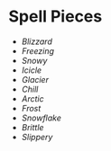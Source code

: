 # Spell Pieces
- *Blizzard*
- *Freezing*
- *Snowy*
- *Icicle*
- *Glacier*
- *Chill*
- *Arctic*
- *Frost*
- *Snowflake*
- *Brittle*
- *Slippery*